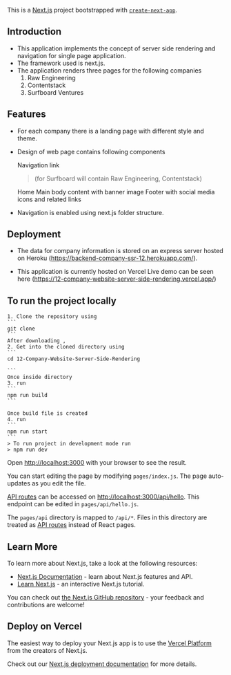 This is a [Next.js](https://nextjs.org/) project bootstrapped with [`create-next-app`](https://github.com/vercel/next.js/tree/canary/packages/create-next-app).

## Introduction

  * This application implements the concept of server side rendering and navigation for single page application. 
  * The framework used is next.js. 
  * The application renders three pages for the following companies
    1. Raw Engineering
    2. Contentstack
    3. Surfboard Ventures
    
## Features

  * For each company there is a landing page with different style and theme. 
  * Design of web page contains following components

      Navigation link 
      > (for Surfboard will contain Raw Engineering, Contentstack)
      
      Home
      Main body content with banner image
      Footer with social media icons and related links
   
   * Navigation is enabled using next.js folder structure.
   
   
## Deployment

  * The data for company information is stored on an express server hosted on Heroku (https://backend-company-ssr-12.herokuapp.com/).
  
  * This application is currently hosted on Vercel 
      Live demo can be seen here (https://12-company-website-server-side-rendering.vercel.app/)
      
## To run the project locally

    1. Clone the repository using
    ```
    git clone 
    ```
    After downloading , 
    2. Get into the cloned directory using
    ```
    cd 12-Company-Website-Server-Side-Rendering

    ```
    Once inside directory 
    3. run
    ```
    npm run build
    ```

    Once build file is created 
    4. run
    ```
    npm run start
    ```
    > To run project in development mode run
    > npm run dev



Open [http://localhost:3000](http://localhost:3000) with your browser to see the result.

You can start editing the page by modifying `pages/index.js`. The page auto-updates as you edit the file.

[API routes](https://nextjs.org/docs/api-routes/introduction) can be accessed on [http://localhost:3000/api/hello](http://localhost:3000/api/hello). This endpoint can be edited in `pages/api/hello.js`.

The `pages/api` directory is mapped to `/api/*`. Files in this directory are treated as [API routes](https://nextjs.org/docs/api-routes/introduction) instead of React pages.

## Learn More

To learn more about Next.js, take a look at the following resources:

- [Next.js Documentation](https://nextjs.org/docs) - learn about Next.js features and API.
- [Learn Next.js](https://nextjs.org/learn) - an interactive Next.js tutorial.

You can check out [the Next.js GitHub repository](https://github.com/vercel/next.js/) - your feedback and contributions are welcome!

## Deploy on Vercel

The easiest way to deploy your Next.js app is to use the [Vercel Platform](https://vercel.com/import?utm_medium=default-template&filter=next.js&utm_source=create-next-app&utm_campaign=create-next-app-readme) from the creators of Next.js.

Check out our [Next.js deployment documentation](https://nextjs.org/docs/deployment) for more details.



  
